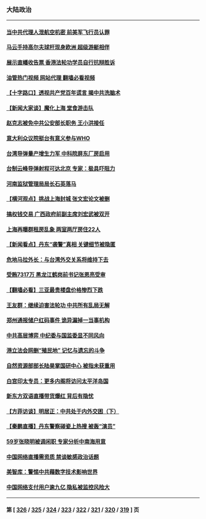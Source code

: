 ### 大陆政治
---
#### [当中共代理人泄航空机密 前美军飞行员认罪](../../pages/ncid277/n13766866.md?06250045) 
#### [马云手持高尔夫球杆现身欧洲 超级游艇相伴](../../pages/ncid277/n13766536.md?06250045) 
#### [展示直幡收告票 香港法轮功学员自行抗辩胜诉](../../pages/ncid277/n13766813.md?06250045) 
#### [油管热门视频 网站代理 翻墙必看视频](http://209.222.30.114:81/youtube.html?06250045)
#### [【十字路口】透视共产党百年谎言 揭中共洗脑术](../../pages/ncid277/n13766701.md?06250045) 
#### [【新闻大家谈】魔化上海 堂食游击队](../../pages/ncid277/n13766703.md?06250045) 
#### [赵克志被免中共公安部长职务 王小洪接任](../../pages/ncid277/n13766655.md?06250045) 
#### [意大利众议院挺台有意义参与WHO](../../pages/ncid277/n13766667.md?06250045) 
#### [台湾导弹量产增生力军 中科院屏东厂房启用](../../pages/ncid277/n13766607.md?06250045) 
#### [台制云峰导弹射程可达北京 专家：极具吓阻力](../../pages/ncid277/n13766539.md?06250045) 
#### [河南监狱管理局局长石英落马](../../pages/ncid277/n13766598.md?06250045) 
#### [【横河观点】挑战上海封城 张文宏论文被删](../../pages/ncid277/n13766249.md?06250045) 
#### [搞权钱交易 广西政府前副主席刘宏武被双开](../../pages/ncid277/n13766504.md?06250045) 
#### [上海再曝群租房乱象 两室两厅房住22人](../../pages/ncid277/n13766431.md?06250045) 
#### [【新闻看点】丹东“袭警”真相 关键细节被隐匿](../../pages/ncid277/n13766190.md?06250045) 
#### [危地马拉外长：与台湾外交关系将维持下去](../../pages/ncid277/n13766398.md?06250045) 
#### [受贿7317万 黑龙江鹤岗前书记张恩亮受审](../../pages/ncid277/n13766344.md?06250045) 
#### [【翻墙必看】三亚最贵楼盘价格惨烈下跌](../../pages/ncid277/n13766339.md?06250045) 
#### [王友群：继续迫害法轮功 中共所有乱局无解](../../pages/ncid277/n13766412.md?06250045) 
#### [郑州通报储户红码事件 诡异漏掉一当事机构](../../pages/ncid277/n13766246.md?06250045) 
#### [中共高层博弈 中纪委与国监委显不同风向](../../pages/ncid277/n13766396.md?06250045) 
#### [港立法会网删“殖民地” 记忆与遗忘的斗争](../../pages/ncid277/n13766371.md?06250045) 
#### [自然资源部部长陆昊掌国研中心 被指未获重用](../../pages/ncid277/n13766282.md?06250045) 
#### [白宫印太专员：更多内阁将访问太平洋岛国](../../pages/ncid277/n13766151.md?06250045) 
#### [新东方双语直播带货爆红 背后有隐忧](../../pages/ncid277/n13766294.md?06250045) 
#### [【方菲访谈】明居正：中共处于内外交困（下）](../../pages/ncid277/n13765952.md?06250045) 
#### [【秦鹏直播】丹东警察碰瓷上热搜 被轰“演员”](../../pages/ncid277/n13766095.md?06250045) 
#### [59岁张晓明被调闲职 专家分析中南海用意](../../pages/ncid277/n13766111.md?06250045) 
#### [中国网络直播需资质 禁谈敏感政治话题](../../pages/ncid277/n13766108.md?06250045) 
#### [美智库：警惕中共藉数字技术影响世界](../../pages/ncid277/n13766183.md?06250045) 
#### [中国网络支付用户逾九亿 隐私被监控风险大](../../pages/ncid277/n13766166.md?06250045) 

---
#### 第 [ [326](./326.md?06250045) / [325](./325.md?06250045) / [324](./324.md?06250045) / [323](./323.md?06250045) / [322](./322.md?06250045) / [321](./321.md?06250045) / [320](./320.md?06250045) / [319](./319.md?06250045) ] 页
